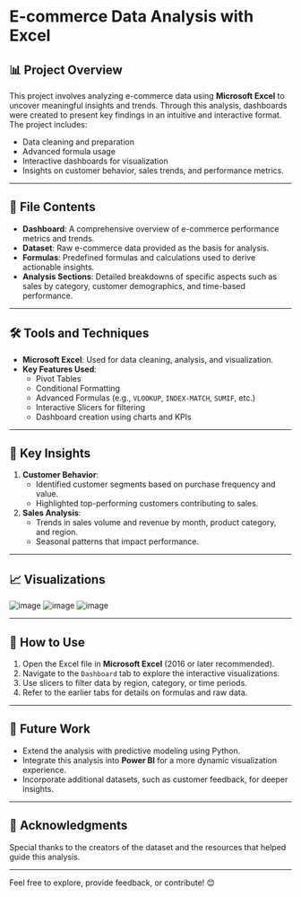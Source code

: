 # E-commerce Data Analysis with Excel

## 📊 Project Overview
This project involves analyzing e-commerce data using **Microsoft Excel** to uncover meaningful insights and trends. Through this analysis, dashboards were created to present key findings in an intuitive and interactive format. The project includes:
- Data cleaning and preparation
- Advanced formula usage
- Interactive dashboards for visualization
- Insights on customer behavior, sales trends, and performance metrics.

---

## 📁 File Contents
- **Dashboard**: A comprehensive overview of e-commerce performance metrics and trends.
- **Dataset**: Raw e-commerce data provided as the basis for analysis.
- **Formulas**: Predefined formulas and calculations used to derive actionable insights.
- **Analysis Sections**: Detailed breakdowns of specific aspects such as sales by category, customer demographics, and time-based performance.

---

## 🛠️ Tools and Techniques
- **Microsoft Excel**: Used for data cleaning, analysis, and visualization.
- **Key Features Used**:
  - Pivot Tables
  - Conditional Formatting
  - Advanced Formulas (e.g., `VLOOKUP`, `INDEX-MATCH`, `SUMIF`, etc.)
  - Interactive Slicers for filtering
  - Dashboard creation using charts and KPIs

---

## 🌟 Key Insights
1. **Customer Behavior**:
   - Identified customer segments based on purchase frequency and value.
   - Highlighted top-performing customers contributing to sales.
2. **Sales Analysis**:
   - Trends in sales volume and revenue by month, product category, and region.
   - Seasonal patterns that impact performance.

---

## 📈 Visualizations

![image](https://github.com/user-attachments/assets/4820b991-626b-4dc1-a9d6-3ce651dcedbd)
![image](https://github.com/user-attachments/assets/9df09b94-c98d-464d-8e60-fe4645a26ccc)
![image](https://github.com/user-attachments/assets/723fa86a-12ae-4919-860f-ad335dd3bd89)


---

## 📌 How to Use
1. Open the Excel file in **Microsoft Excel** (2016 or later recommended).
2. Navigate to the `Dashboard` tab to explore the interactive visualizations.
3. Use slicers to filter data by region, category, or time periods.
4. Refer to the earlier tabs for details on formulas and raw data.

---

## 🚀 Future Work
- Extend the analysis with predictive modeling using Python.
- Integrate this analysis into **Power BI** for a more dynamic visualization experience.
- Incorporate additional datasets, such as customer feedback, for deeper insights.

---

## 🤝 Acknowledgments
Special thanks to the creators of the dataset and the resources that helped guide this analysis.

---

Feel free to explore, provide feedback, or contribute! 😊
